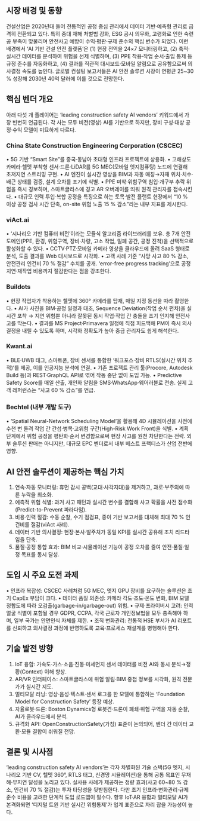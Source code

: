 ## 시장 배경 및 동향
건설산업은 2020년대 들어 전통적인 공정 중심 관리에서 데이터 기반·예측형 관리로 급격히 전환되고 있다. 특히 중대 재해 처벌법 강화, ESG 공시 의무화, 고령화로 인한 숙련공 부족이 맞물리며 안전사고 예방이 수익·평판·규제 준수의 핵심 변수가 되었다. 이런 배경에서 ‘AI 기반 건설 안전 플랫폼’은 (1) 현장 전역을 24×7 모니터링하고, (2) 축적·실시간 데이터를 분석하여 위험을 선제 식별하며, (3) PPE 착용·작업 순서·출입 통제 등 규정 준수를 자동화하고, (4) 결과를 직관적 대시보드·모바일 알림으로 공유함으로써 의사결정 속도를 높인다. 글로벌 컨설팅 보고서들은 AI 안전 솔루션 시장이 연평균 25~30 % 성장해 2030년 40억 달러에 이를 것으로 전망한다.

## 핵심 벤더 개요
아래 다섯 개 플레이어는 ‘leading construction safety AI vendors’ 키워드에서 가장 빈번히 언급된다. 각 사는 모두 비전(영상) AI를 기반으로 하지만, 장비 구성·대상 공정·수익 모델이 미묘하게 다르다.

### China State Construction Engineering Corporation (CSCEC)
• 5G 기반 “Smart Site”를 중국·동남아 초대형 인프라 프로젝트에 상용화.
• 고해상도 카메라·헬멧 부착형 센서·드론·LiDAR를 5G MEC(모바일 엣지컴퓨팅) 노드에 연결해 초저지연 스트리밍 구현.
• AI 엔진이 실시간 영상을 BIM과 자동 매칭→자재 위치·치수·배근 상태를 검증, 설계 오차를 조기에 식별.
• PPE 미착·위험구역 침입·개구부 추락 위험을 즉시 경보하며, 스마트글라스에 경고 AR 오버레이를 띄워 원격 관리자를 접속시킨다.
• 대규모 인력 투입·복합 공정을 특징으로 하는 토목·발전 플랜트 현장에서 “10 % 이상 공정 검사 시간 단축, on-site 위험 노출 15 % 감소”라는 내부 지표를 제시한다.

### viAct.ai
• ‘시나리오 기반 컴퓨터 비전’이라는 모듈식 알고리즘 라이브러리를 보유. 총 7개 안전 도메인(PPE, 환경, 위험구역, 장비·차량, 고소 작업, 밀폐 공간, 공정 진척)을 선택적으로 활성화할 수 있다.
• CCTV·PTZ·모바일 카메라 영상을 클라우드에 올려 SaaS 형태로 분석, 도출 결과를 Web 대시보드로 시각화.
• 고객 사례 기준 “사망 사고 80 % 감소, 안전관리 인건비 70 % 절감” 수치를 공개. ‘error-free progress tracking’으로 공정 지연·재작업 비용까지 절감한다는 점을 강조한다.

### Buildots
• 현장 작업자가 착용하는 헬멧에 360° 카메라를 탑재, 매일 지정 동선을 따라 촬영한다.
• AI가 사진을 BIM·공정 일정과 대조, Sequence Deviation(작업 순서 편차)을 실시간 포착 → 지연 위험뿐 아니라 잘못된 동시 작업·작업 간 충돌을 조기 인지해 안전사고를 막는다.
• 결과를 MS Project·Primavera 일정에 직접 피드백해 PM이 즉시 의사결정을 내릴 수 있도록 하며, 시각화 정확도가 높아 중급 관리자도 쉽게 해석한다.

### Kwant.ai
• BLE·UWB 태그, 스마트폰, 장비 센서를 통합한 ‘워크포스·장비 RTLS(실시간 위치 추적)’를 제공, 이를 인공지능 분석에 연결.
• 기존 프로젝트 관리 툴(Procore, Autodesk Build 등)과 REST·GraphQL API로 엮어 작동 중단 없이 도입 가능.
• Predictive Safety Score를 매일 산출, 개인화 알림을 SMS·WhatsApp·웨어러블로 전송. 실제 고객 레퍼런스는 “사고 60 % 감소”를 언급.

### Bechtel (내부 개발 도구)
• ‘Spatial Neural-Network Scheduling Model’을 활용해 4D 시뮬레이션을 사전에 수천 번 돌려 작업 간 간섭·병목·고위험 구간(High-Risk Work Front)을 식별.
• 계획 단계에서 위험 공정을 평탄화·순서 변경함으로써 현장 사고를 원천 차단한다는 전략. 외부 솔루션 판매는 아니지만, 대규모 EPC 벤더로서 내부 베스트 프랙티스가 산업 전반에 영향.

## AI 안전 솔루션이 제공하는 핵심 가치
1. 연속·자동 모니터링: 휴먼 감시 공백(교대·사각지대)을 제거하고, 과로·부주의에 따른 누락을 최소화.
2. 예측적 위험 식별: 과거 사고 패턴과 실시간 변수를 결합해 사고 확률을 사전 점수화(Predict-to-Prevent 파라다임).
3. 비용·인력 절감: 수동 순찰, 수기 점검표, 종이 기반 보고서를 대체해 최대 70 % 인건비를 절감(viAct 사례).
4. 데이터 기반 의사결정: 현장·본사·발주처가 동일 KPI를 실시간 공유해 조치 리드타임을 단축.
5. 품질·공정 통합 효과: BIM 비교·시뮬레이션 기능이 공정 오차를 줄여 안전·품질·일정 목표를 동시 달성.

## 도입 시 주요 도전 과제
• 인프라 복잡성: CSCEC 사례처럼 5G MEC, 엣지 GPU 장비를 요구하는 솔루션은 초기 CapEx 부담이 크다.
• 데이터 품질 의존성: 카메라 각도·조도·온도 변화, BIM 모델 정합도에 따라 오검출(garbage-in/garbage-out) 위험.
• 규제·프라이버시 고려: 인력 얼굴 식별이 포함될 경우 GDPR, CCPA, 각국 근로자 개인정보법을 모두 충족해야 하며, 일부 국가는 안면인식 자체를 제한.
• 조직 변화관리: 전통적 HSE 부서가 AI 리포트를 신뢰하고 의사결정 과정에 반영하도록 교육·프로세스 재설계를 병행해야 한다.

## 기술 발전 방향
1. IoT 융합: 가속도·가스·소음·진동·미세먼지 센서 데이터를 비전 AI와 동시 분석→정황(Context) 이해 향상.
2. AR/VR 인터페이스: 스마트글라스에 위험 알림·BIM 중첩 정보를 시각화, 원격 전문가가 실시간 지도.
3. 멀티모달 러닝: 영상·음성·텍스트·센서 로그를 한 모델에 통합하는 ‘Foundation Model for Construction Safety’ 등장 예상.
4. 자율로봇·드론: Boston Dynamics형 로봇견·드론이 폐쇄·위험 구역을 자동 순찰, AI가 클라우드에서 분석.
5. 규격화 API: OpenConstructionSafety(가칭) 표준이 논의되어, 벤더 간 데이터 교환·모듈 결합이 쉬워질 전망.

## 결론 및 시사점
‘leading construction safety AI vendors’는 각자 차별화된 기술 스택(5G 엣지, 시나리오 기반 CV, 헬멧 360°, RTLS 태그, 신경망 시뮬레이션)을 통해 공통 목표인 무재해·무지연 달성을 노리고 있다. 실사용 사례가 제공하는 정량 효과(사고 60~80 % 감소, 인건비 70 % 절감)는 투자 타당성을 뒷받침한다. 다만 초기 인프라·변화관리·규제 준수 비용을 고려한 단계적 도입 로드맵이 필수다. 향후 IoT·AR 융합과 멀티모달 AI가 본격화되면 ‘디지털 트윈 기반 실시간 위험통제’가 업계 표준으로 자리 잡을 가능성이 높다.